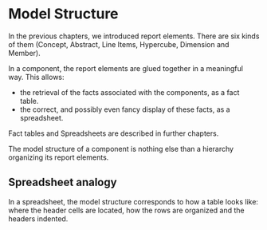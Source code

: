 Model Structure
===============

In the previous chapters, we introduced report elements. There are six kinds of them (Concept, Abstract, Line Items, Hypercube, Dimension and Member).

In a component, the report elements are glued together in a meaningful way. This allows:
- the retrieval of the facts associated with the components, as a fact table.
- the correct, and possibly even fancy display of these facts, as a spreadsheet.

Fact tables and Spreadsheets are described in further chapters.

The model structure of a component is nothing else than a hierarchy organizing its report elements.

Spreadsheet analogy
-------------------
In a spreadsheet, the model structure corresponds to how a table looks like: where the header cells are located, how the rows are organized and the headers indented.
